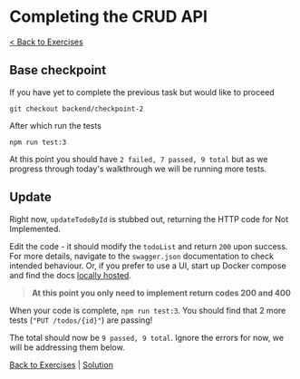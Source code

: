 # Completing the CRUD API

[< Back to Exercises](../exercises/README.md)

## Base checkpoint

If you have yet to complete the previous task but would like to proceed
```
git checkout backend/checkpoint-2
```

After which run the tests

```
npm run test:3
```

At this point you should have `2 failed, 7 passed, 9 total` but as we progress through today's walkthrough we will be running more tests.

## Update
Right now, `updateTodoById` is stubbed out, returning the HTTP code for Not Implemented.

Edit the code - it should modify the `todoList` and return `200` upon success. For more details, navigate to the `swagger.json` documentation to check intended behaviour. Or, if you prefer to use a UI, start up Docker compose and find the docs [locally hosted](http://localhost:3001/swagger).

> **At this point you only need to implement return codes 200 and 400**

When your code is complete, `npm run test:3`. You should find that 2 more tests (`"PUT /todos/{id}"`) are passing!

The total should now be `9 passed, 9 total`. Ignore the errors for now, we will be addressing them below.

[Back to Exercises](./README.md) | [Solution](../solutions/23-UpdateOutdated.md)